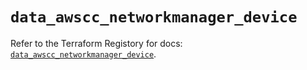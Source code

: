 # `data_awscc_networkmanager_device`

Refer to the Terraform Registory for docs: [`data_awscc_networkmanager_device`](https://registry.terraform.io/providers/hashicorp/awscc/0.70.0/docs/data-sources/networkmanager_device).
